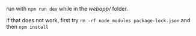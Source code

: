run with `npm run dev` while in the _webapp/_ folder.

if that does not work, first try `rm -rf node_modules package-lock.json` and then `npm install`

